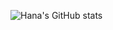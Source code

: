 ![Hana's GitHub stats](https://github-readme-stats.vercel.app/api?username=hana-h-ibrahim&show_icons=true&theme=city_lights  )
